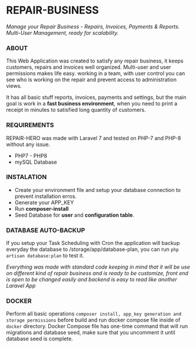 # REPAIR-BUSINESS

*Manage your Repair Business - Repairs, Invoices, Payments & Reports. Multi-User Management, ready for scalability.*

### ABOUT 

This Web Application was created to satisfy any repair business, it keeps customers, repairs and invoices well organized. Multi-user and user permissions makes life easy.
working in a team, with user control you can see who is working on the repair and prevent access to administration views.

It has all basic stuff reports, invoices, payments and settings, but the main goal is work in a **fast business environment**, when you need to print a receipt in minutes to satisfied long quantity of customers.

### REQUIREMENTS

REPAIR-HERO was made with Laravel 7 and tested on PHP-7 and PHP-8 without any issue.

* PHP7 - PHP8
* mySQL Database

### INSTALATION

* Create your environment file and setup your database connection to prevent installation erros.
* Generate your APP_KEY
* Run **composer-install** 
* Seed Database for **user**  and **configuration table**.

### DATABASE AUTO-BACKUP

If you setup your Task Scheduling with Cron the application will backup everyday the database to /storage/app/database-plan, you can run `php artisan database:plan` to test it. 

*Everything was made with standard code keeping in mind that it will be use on different kind of repair business and is ready to be customize, front end is open to be changed easily  and backend is easy to read like another Laravel App*

### DOCKER

Perform all basic operations `composer install, app_key generation and storage permissions` before build and run docker compose file inside of `docker` directory.
Docker Compose file has one-time command that will run migrations and database seed, make sure that you uncomment it until database seed is complete.
